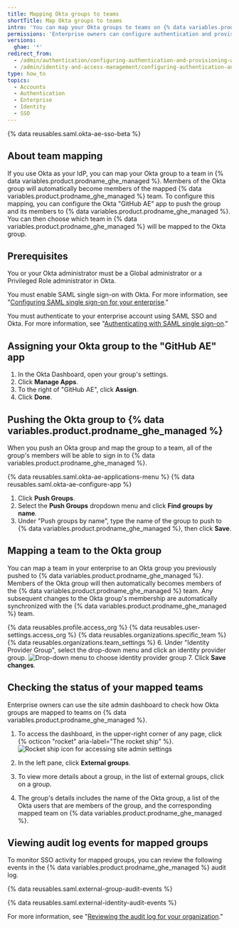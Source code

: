 ```yaml
---
title: Mapping Okta groups to teams
shortTitle: Map Okta groups to teams
intro: 'You can map your Okta groups to teams on {% data variables.product.prodname_ghe_managed %} to automatically add and remove team members.'
permissions: 'Enterprise owners can configure authentication and provisioning for {% data variables.product.prodname_ghe_managed %}.'
versions:
  ghae: '*'
redirect_from:
  - /admin/authentication/configuring-authentication-and-provisioning-with-your-identity-provider/mapping-okta-groups-to-teams
  - /admin/identity-and-access-management/configuring-authentication-and-provisioning-with-your-identity-provider/mapping-okta-groups-to-teams
type: how_to
topics:
  - Accounts
  - Authentication
  - Enterprise
  - Identity
  - SSO
---
```


{% data reusables.saml.okta-ae-sso-beta %}

## About team mapping

If you use Okta as your IdP, you can map your Okta group to a team in {% data variables.product.prodname_ghe_managed %}. Members of the Okta group will automatically become members of the mapped {% data variables.product.prodname_ghe_managed %} team. To configure this mapping, you can configure the Okta "GitHub AE" app to push the group and its members to {% data variables.product.prodname_ghe_managed %}. You can then choose which team in {% data variables.product.prodname_ghe_managed %} will be mapped to the Okta group.

## Prerequisites

You or your Okta administrator must be a Global administrator or a Privileged Role administrator in Okta.

You must enable SAML single sign-on with Okta. For more information, see "[Configuring SAML single sign-on for your enterprise](/admin/authentication/managing-identity-and-access-for-your-enterprise/configuring-saml-single-sign-on-for-your-enterprise)."

You must authenticate to your enterprise account using SAML SSO and Okta. For more information, see "[Authenticating with SAML single sign-on](/github/authenticating-to-github/authenticating-with-saml-single-sign-on)."

## Assigning your Okta group to the "GitHub AE" app

1. In the Okta Dashboard, open your group's settings.
1. Click **Manage Apps**.
1. To the right of "GitHub AE", click **Assign**.
1. Click **Done**.

## Pushing the Okta group to {% data variables.product.prodname_ghe_managed %}

When you push an Okta group and map the group to a team, all of the group's members will be able to sign in to {% data variables.product.prodname_ghe_managed %}.

{% data reusables.saml.okta-ae-applications-menu %}
{% data reusables.saml.okta-ae-configure-app %}

1. Click **Push Groups**.
1. Select the **Push Groups** dropdown menu and click **Find groups by name**.
1. Under "Push groups by name", type the name of the group to push to {% data variables.product.prodname_ghe_managed %}, then click **Save**.

## Mapping a team to the Okta group

You can map a team in your enterprise to an Okta group you previously pushed to {% data variables.product.prodname_ghe_managed %}. Members of the Okta group will then automatically becomes members of the {% data variables.product.prodname_ghe_managed %} team. Any subsequent changes to the Okta group's membership are automatically synchronized with the {% data variables.product.prodname_ghe_managed %} team.

{% data reusables.profile.access_org %}
{% data reusables.user-settings.access_org %}
{% data reusables.organizations.specific_team %}
{% data reusables.organizations.team_settings %}
6. Under "Identity Provider Group", select the drop-down menu and click an identity provider group.
    ![Drop-down menu to choose identity provider group](/assets/images/enterprise/github-ae/teams/choose-an-idp-group.png)
7. Click **Save changes**.

## Checking the status of your mapped teams

Enterprise owners can use the site admin dashboard to check how Okta groups are mapped to teams on {% data variables.product.prodname_ghe_managed %}.

1. To access the dashboard, in the upper-right corner of any page, click {% octicon "rocket" aria-label="The rocket ship" %}.
  ![Rocket ship icon for accessing site admin settings](/assets/images/enterprise/site-admin-settings/access-new-settings.png)

1. In the left pane, click **External groups**.
1. To view more details about a group, in the list of external groups, click on a group.
1. The group's details includes the name of the Okta group, a list of the Okta users that are members of the group, and the corresponding mapped team on {% data variables.product.prodname_ghe_managed %}.

## Viewing audit log events for mapped groups

 To monitor SSO activity for mapped groups, you can review the following events in the {% data variables.product.prodname_ghe_managed %} audit log.

{% data reusables.saml.external-group-audit-events %}

{% data reusables.saml.external-identity-audit-events %}

For more information, see "[Reviewing the audit log for your organization](/organizations/keeping-your-organization-secure/reviewing-the-audit-log-for-your-organization)."
